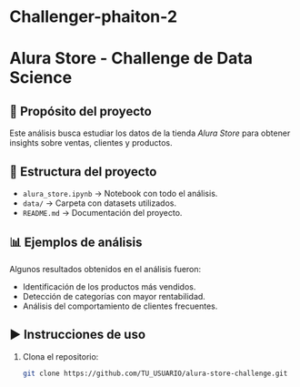 # Challenger-phaiton-2
# Alura Store - Challenge de Data Science

## 📌 Propósito del proyecto
Este análisis busca estudiar los datos de la tienda *Alura Store* para obtener insights sobre ventas, clientes y productos.

## 📂 Estructura del proyecto
- `alura_store.ipynb` → Notebook con todo el análisis.
- `data/` → Carpeta con datasets utilizados.
- `README.md` → Documentación del proyecto.

## 📊 Ejemplos de análisis
Algunos resultados obtenidos en el análisis fueron:
- Identificación de los productos más vendidos.
- Detección de categorías con mayor rentabilidad.
- Análisis del comportamiento de clientes frecuentes.

## ▶️ Instrucciones de uso
1. Clona el repositorio:
   ```bash
   git clone https://github.com/TU_USUARIO/alura-store-challenge.git
